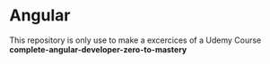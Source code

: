 # Angular

This repository is only use to make a excercices of a Udemy Course **complete-angular-developer-zero-to-mastery**


